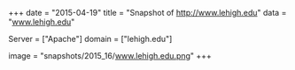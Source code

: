
+++
date = "2015-04-19"
title = "Snapshot of http://www.lehigh.edu"
data = "www.lehigh.edu"

Server = ["Apache"]
domain = ["lehigh.edu"]

  image = "snapshots/2015_16/www.lehigh.edu.png"
+++
#
